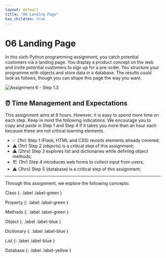 ```yaml
---
layout: default
title: "06 Landing Page"
has_children: true
---
```


# 06 Landing Page

In this sixth Python programming assignment, you catch potential customers via a landing page. You display a product concept on the web and invite potential customers to sign up for a pre-order. You structure your programme with objects and store data in a database. The results could look as follows, though you can shape this page the way you want.

![Assignment 6 - Step 1.3]({{site.baseurl}}/assets/images/assignment6-final-result.png)

## ⏰  Time Management and Expectations

This assignment aims at 8 hours. However, it is easy to spend more time on each step. Keep in mind the following indications. We encourage you to copy and paste in Step 1 and Step 4 if it takes you more than an hour each because these are not critical learning elements. 

* ✅ (1hr) Step 1 (Flask, HTML and CSS) revisits elements already covered;
* ⚠️ (1hr) Step 2 (objects) is a critical step of this assignment;
* ⚠️ (2hrs) Step 3 explores list and dictionaries while defining object methods;
* 🏗 (1hr) Step 4 introduces web forms to collect input from users;
* ⚠️ (3hrs) Step 5 (database) is a critical step of this assignment;

---

Through this assignment, we explore the following concepts:

Class
{: .label .label-green }

Property
{: .label .label-green }

Methods
{: .label .label-green }

Object
{: .label .label-blue }

Dictionary
{: .label .label-blue }

List
{: .label .label-blue }

Database
{: .label .label-yellow }
